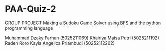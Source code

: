 # PAA-Quiz-2

GROUP PROJECT
Making a Sudoku Game Solver using BFS and the python programming language

Muhammad Dzaky Farhan (5025211069)
Khairiya Maisa Putri (5025211192)
Raden Roro Kayla Angelica Priambudi (50252112262)
